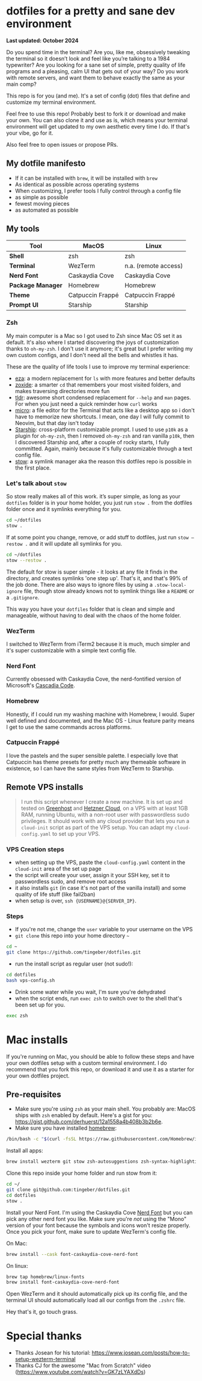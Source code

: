 # dotfiles for a pretty and sane dev environment

**Last updated: October 2024**

Do you spend time in the terminal? Are you, like me, obsessively tweaking the terminal so it doesn’t look and feel like you’re talking to a 1984 typewriter? Are you looking for a sane set of simple, pretty quality of life programs and a pleasing, calm UI that gets out of your way? Do you work with remote servers, and want them to behave exactly the same as your main comp?

This repo is for you (and me). It's a set of config (dot) files that define and customize my terminal environment.

Feel free to use this repo! Probably best to fork it or download and make your own. You can also clone it and use as is, which means your terminal environment will get updated to my own aesthetic every time I do. If that's your vibe, go for it.

Also feel free to open issues or propose PRs.

## My dotfile manifesto

- If it can be installed with `brew`, it will be installed with `brew`
- As identical as possible across operating systems
- When customizing, I prefer tools I fully control through a config file
- as simple as possible
- fewest moving pieces
- as automated as possible

## My tools

| Tool                | MacOS            | Linux                |
| ------------------- | ---------------- | -------------------- |
| **Shell**           | zsh              | zsh                  |
| **Terminal**        | WezTerm          | n.a. (remote access) |
| **Nerd Font**       | Caskaydia Cove   | Caskaydia Cove       |
| **Package Manager** | Homebrew         | Homebrew             |
| **Theme**           | Catpuccin Frappé | Catpuccin Frappé     |
| **Prompt UI**       | Starship         | Starship             |

### Zsh

My main computer is a Mac so I got used to Zsh since Mac OS set it as default. It's also where I started discovering the joys of customization thanks to `oh-my-zsh`. I don't use it anymore; it's great but I prefer writing my own custom configs, and I don't need all the bells and whistles it has.

These are the quality of life tools I use to improve my terminal experience:

- [eza](https://eza.rocks): a modern replacement for `ls` with more features and better defaults
- [zoxide](https://github.com/ajeetdsouza/zoxide): a smarter `cd` that remembers your most visited folders, and makes traversing directories more fun
- [tldr](https://tldr.sh): awesome short condensed replacement for `--help` and `man` pages. For when you just need a quick reminder how `curl` works
- [micro](https://micro-editor.github.io): a file editor for the Terminal that acts like a desktop app so i don't have to memorize new shortcuts. I mean, one day I will fully commit to Neovim, but that day isn't today
- [Starship](https://starship.rs): cross-platform customizable prompt. I used to use `p10k` as a plugin for `oh-my-zsh`, then I removed `oh-my-zsh` and ran vanilla `p10k`, then I discovered Starship and, after a couple of rocky starts, I fully committed. Again, mainly because it's fully customizable through a text config file.
- [stow](https://www.gnu.org/software/stow/manual/stow.html): a symlink manager aka the reason this dotfiles repo is possible in the first place.

### Let's talk about `stow`

So stow really makes all of this work. it’s super simple, as long as your `dotfiles` folder is in your home holder, you just run `stow .` from the dotfiles folder once and it symlinks everything for you.

```bash
cd ~/dotfiles
stow .
```

If at some point you change, remove, or add stuff to dotfiles, just run `stow —restow .` and it will update all symlinks for you.

```bash
cd ~/dotfiles
stow --restow .
```

The default for stow is super simple - it looks at any file it finds in the directory, and creates symlinks 'one step up'. That's it, and that's 99% of the job done. There are also ways to ignore files by using a `.stow-local-ignore` file, though stow already knows not to symlink things like a `README` or a `.gitignore`.

This way you have your `dotfiles` folder that is clean and simple and manageable, without having to deal with the chaos of the home folder.

### WezTerm

I switched to WezTerm from iTerm2 because it is much, much simpler and it's super customizable with a simple text config file.

### Nerd Font

Currently obsessed with Caskaydia Cove, the nerd-fontified version of Microsoft's [Cascadia Code](https://github.com/microsoft/cascadia-code).

### Homebrew

Honestly, if I could run my washing machine with Homebrew, I would. Super well defined and documented, and the Mac OS - Linux feature parity means I get to use the same commands across platforms.

### Catpuccin Frappé

I love the pastels and the super sensible palette. I especially love that Catpuccin has theme presets for pretty much any themeable software in existence, so I can have the same styles from WezTerm to Starship.

## Remote VPS installs

> I run this script whenever I create a new machine. It is set up and tested on [Greenhost](https://greenhost.net) and [Hetzner Cloud](https://www.hetzner.com/cloud/), on a VPS with at least 1GB RAM, running Ubuntu, with a non-root user with passwordless sudo privileges. It should work with any cloud provider that lets you run a `cloud-init` script as part of the VPS setup. You can adapt my `cloud-config.yaml` to set up your VPS.

### VPS Creation steps

- when setting up the VPS, paste the `cloud-config.yaml` content in the `cloud-init` area of the set up page
- the script will create your user, assign it your SSH key, set it to passwordless sudo, and remove root access
- it also installs `git` (in case it's not part of the vanilla install) and some quality of life stuff (like fail2ban)
- when setup is over, `ssh {USERNAME}@{SERVER_IP}`.

### Steps

- If you're not me, change the `user` variable to your username on the VPS
- `git clone` this repo into your home directory `~`

```bash
cd ~
git clone https://github.com/tingeber/dotfiles.git
```

- run the install script as regular user (not sudo!):

```bash
cd dotfiles
bash vps-config.sh
```

- Drink some water while you wait, I'm sure you're dehydrated
- when the script ends, run `exec zsh` to switch over to the shell that's been set up for you.

```bash
exec zsh
```

# Mac installs

If you're running on Mac, you should be able to follow these steps and have your own dotfiles setup with a custom terminal environment. I do recommend that you fork this repo, or download it and use it as a starter for your own dotfiles project.

## Pre-requisites

- Make sure you're using `zsh` as your main shell. You probably are: MacOS ships with `zsh` enabled by default. Here's a gist for you: https://gist.github.com/derhuerst/12a1558a4b408b3b2b6e.
- Make sure you have installed [homebrew](brew.sh):

```sh
/bin/bash -c "$(curl -fsSL https://raw.githubusercontent.com/Homebrew/install/HEAD/install.sh)"
```

Install all apps:

```bash
brew install wezterm git stow zsh-autosuggestions zsh-syntax-highlighting eza zoxide gh starship
```

Clone this repo inside your home folder and run stow from it:

```bash
cd ~/
git clone git@github.com:tingeber/dotfiles.git
cd dotfiles
stow .
```

Install your Nerd Font. I'm using the Caskaydia Cove [Nerd Font](https://www.nerdfonts.com/) but you can pick any other nerd font you like. Make sure you're _not_ using the "Mono" version of your font because the symbols and icons won't resize properly. Once you pick your font, make sure to update WezTerm's config file.

On Mac:

```bash
brew install --cask font-caskaydia-cove-nerd-font
```

On linux:

```bash
brew tap homebrew/linux-fonts
brew install font-caskaydia-cove-nerd-font
```

Open WezTerm and it should automatically pick up its config file, and the terminal UI should automatically load all our configs from the `.zshrc` file.

Hey that's it, go touch grass.

# Special thanks

- Thanks Josean for his tutorial: https://www.josean.com/posts/how-to-setup-wezterm-terminal
- Thanks CJ for the awesome "Mac from Scratch" video (https://www.youtube.com/watch?v=GK7zLYAXdDs)
